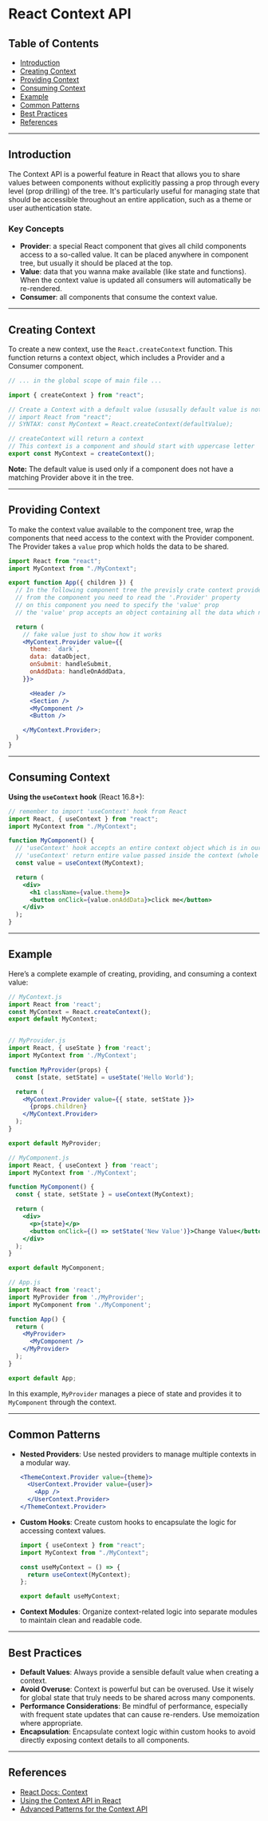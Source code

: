 # React Context API

## Table of Contents

- [Introduction](#introduction)
- [Creating Context](#creating-context)
- [Providing Context](#providing-context)
- [Consuming Context](#consuming-context)
- [Example](#example)
- [Common Patterns](#common-patterns)
- [Best Practices](#best-practices)
- [References](#references)

---

## Introduction

The Context API is a powerful feature in React that allows you to share values between components without explicitly passing a prop through every level (prop drilling) of the tree. It's particularly useful for managing state that should be accessible throughout an entire application, such as a theme or user authentication state.

### Key Concepts

- **Provider**: a special React component that gives all child components access to a so-called value. It can be placed anywhere in component tree, but usually it should be placed at the top.
- **Value**: data that you wanna make available (like state and functions). When the context value is updated all consumers will automatically be re-rendered.
- **Consumer**: all components that consume the context value.

---

## Creating Context

To create a new context, use the `React.createContext` function. This function returns a context object, which includes a Provider and a Consumer component.

```jsx
// ... in the global scope of main file ...

import { createContext } from "react";

// Create a Context with a default value (ususally default value is not used)
// import React from "react";
// SYNTAX: const MyContext = React.createContext(defaultValue);

// createContext will return a context
// This context is a component and should start with uppercase letter
export const MyContext = createContext();
```

**Note:** The default value is used only if a component does not have a matching Provider above it in the tree.

---

## Providing Context

To make the context value available to the component tree, wrap the components that need access to the context with the Provider component. The Provider takes a `value` prop which holds the data to be shared.

```jsx
import React from "react";
import MyContext from "./MyContext";

export function App({ children }) {
  // In the following component tree the previsly crate context provider component 'MyContext' is the parent of all other components
  // from the component you need to read the '.Provider' property
  // on this component you need to specify the 'value' prop
  // the 'value' prop accepts an object containing all the data which need to be shared to all child components

  return (
    // fake value just to show how it works
    <MyContext.Provider value={{
      theme: `dark`,
      data: dataObject,
      onSubmit: handleSubmit,
      onAddData: handleOnAddData,
    }}>

      <Header />
      <Section />
      <MyComponent />
      <Button />

    </MyContext.Provider>;
  )
}
```

---

## Consuming Context

**Using the `useContext` hook** (React 16.8+):

```jsx
// remember to import 'useContext' hook from React
import React, { useContext } from "react";
import MyContext from "./MyContext";

function MyComponent() {
  // 'useContext' hook accepts an entire context object which is in our case 'MyContext'
  // 'useContext' return entire value passed inside the context (whole object)
  const value = useContext(MyContext);

  return (
    <div>
      <h1 className={value.theme}>
      <button onClick={value.onAddData}>click me</button>
    </div>
  );
}
```

---

## Example

Here’s a complete example of creating, providing, and consuming a context value:

```jsx
// MyContext.js
import React from 'react';
const MyContext = React.createContext();
export default MyContext;


// MyProvider.js
import React, { useState } from 'react';
import MyContext from './MyContext';

function MyProvider(props) {
  const [state, setState] = useState('Hello World');

  return (
    <MyContext.Provider value={{ state, setState }}>
      {props.children}
    </MyContext.Provider>
  );
}

export default MyProvider;

// MyComponent.js
import React, { useContext } from 'react';
import MyContext from './MyContext';

function MyComponent() {
  const { state, setState } = useContext(MyContext);

  return (
    <div>
      <p>{state}</p>
      <button onClick={() => setState('New Value')}>Change Value</button>
    </div>
  );
}

export default MyComponent;

// App.js
import React from 'react';
import MyProvider from './MyProvider';
import MyComponent from './MyComponent';

function App() {
  return (
    <MyProvider>
      <MyComponent />
    </MyProvider>
  );
}

export default App;
```

In this example, `MyProvider` manages a piece of state and provides it to `MyComponent` through the context.

---

## Common Patterns

- **Nested Providers**: Use nested providers to manage multiple contexts in a modular way.

  ```jsx
  <ThemeContext.Provider value={theme}>
    <UserContext.Provider value={user}>
      <App />
    </UserContext.Provider>
  </ThemeContext.Provider>
  ```

- **Custom Hooks**: Create custom hooks to encapsulate the logic for accessing context values.

  ```jsx
  import { useContext } from "react";
  import MyContext from "./MyContext";

  const useMyContext = () => {
    return useContext(MyContext);
  };

  export default useMyContext;
  ```

- **Context Modules**: Organize context-related logic into separate modules to maintain clean and readable code.

---

## Best Practices

- **Default Values**: Always provide a sensible default value when creating a context.
- **Avoid Overuse**: Context is powerful but can be overused. Use it wisely for global state that truly needs to be shared across many components.
- **Performance Considerations**: Be mindful of performance, especially with frequent state updates that can cause re-renders. Use memoization where appropriate.
- **Encapsulation**: Encapsulate context logic within custom hooks to avoid directly exposing context details to all components.

---

## References

- [React Docs: Context](https://reactjs.org/docs/context.html)
- [Using the Context API in React](https://reactjs.org/docs/hooks-reference.html#usecontext)
- [Advanced Patterns for the Context API](https://kentcdodds.com/blog/application-state-management-with-react)
